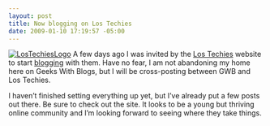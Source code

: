 ```yaml
---
layout: post
title: Now blogging on Los Techies
date: 2009-01-10 17:19:57 -05:00
---
```


[![LosTechiesLogo](http://gwb.blob.core.windows.net/sdorman/WindowsLiveWriter/4a17b438d819_D986/LosTechiesLogo_thumb.png "LosTechiesLogo")](http://gwb.blob.core.windows.net/sdorman/WindowsLiveWriter/4a17b438d819_D986/LosTechiesLogo_2.png) A few days ago I was invited by the [Los Techies](http://www.lostechies.com/) website to start [blogging](scottdorman.github.io) with them. Have no fear, I am not abandoning my home here on Geeks With Blogs, but I will be cross-posting between GWB and Los Techies.

I haven’t finished setting everything up yet, but I’ve already put a few posts out there. Be sure to check out the site. It looks to be a young but thriving online community and I’m looking forward to seeing where they take things.
